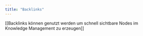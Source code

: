 ```yaml
---
title: "Backlinks"
---
```



[[Backlinks können genutzt werden um schnell sichtbare Nodes im Knowledge Management zu erzeugen]] 